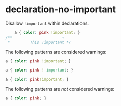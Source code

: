 # declaration-no-important

Disallow `!important` within declarations.

```css
    a { color: pink !important; }
/**                      ↑
 *         This !important */
```

The following patterns are considered warnings:

```css
a { color: pink !important; }
```

```css
a { color: pink ! important; }
```

```css
a { color: pink!important; }
```

The following patterns are *not* considered warnings:

```css
a { color: pink; }
```
